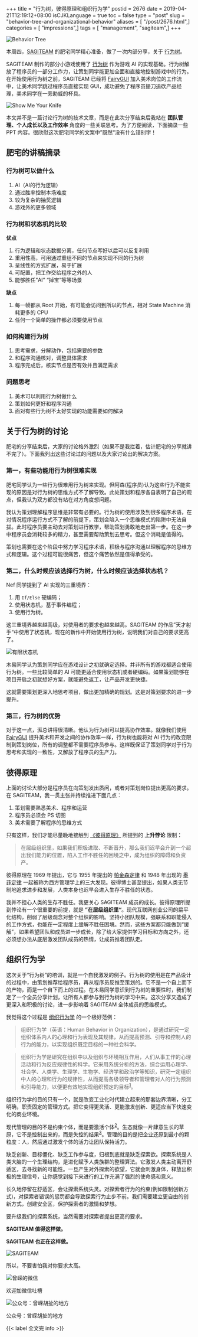 +++
title = "行为树，彼得原理和组织行为学"
postid = 2676
date = 2019-04-21T12:19:12+08:00
isCJKLanguage = true
toc = false
type = "post"
slug = "behavior-tree-and-organizational-behavior"
aliases = [ "/post/2676.html",]
categories = [ "impressions",]
tags = [ "management", "sagiteam",]
+++


![Behavior Tree][bt1]

本周四，[SAGITEAM][sagiteamtag] 的肥宅同学精心准备，做了一次内部分享，关于 [行为树][behaviortree]。

<!--more-->

SAGITEAM 制作的部分小游戏使用了 [行为树][behaviortree] 作为游戏 AI 的实现基础。行为树解放了程序员的一部分工作力，让策划同学能更加全面和直接地控制游戏中的行为。在开始使用行为树之前，SAGITEAM 已经将 [FairyGUI][fairygui] 加入美术岗位的工作流中，让美术同学跳过程序员直接实现 GUI，成功避免了程序员提刀追砍产品经理，美术同学在一旁助威的杯具。

![Show Me Your Knife][showmeyourknife]

本文并不是一篇讨论行为树的技术文章，而是在此次分享结束后我站在 **团队管理、个人成长以及工作效率** 角度的一些关联思考。为了方便阅读，下面摘录一些 PPT 内容。很欣慰这次肥宅同学的文案中”既然“没有什么错别字！

## 肥宅的讲稿摘录

### 行为树可以做什么

1. AI（AI的行为逻辑）
2. 通过胜率控制本场难度
3. 较为复杂的抽奖逻辑
4. 游戏外的更多领域

### 行为树和状态机的比较

**优点**

1. 行为逻辑和状态数据分离，任何节点写好以后可以反复利用 
2. 重用性高，可用通过重组不同的节点来实现不同的行为树 
3. 呈线性的方式扩展，易于扩展 
4. 可配置，把工作交给程序之外的人
5. 能够胜任”AI” “掉宝”等等场景

**缺点**

1. 每一帧都从 Root 开始，有可能会访问到所以的节点，相对 State Machine 消耗更多的 CPU
2. 任何一个简单的操作都必须要使用节点

### 如何构建行为树

1. 思考需求，分解动作，包括需要的参数
2. 和程序沟通核对，调整具体需求
3. 程序完成后，核实节点是否有效并且满足需求

### 问题思考

1. 美术可以利用行为树做什么
2. 策划如何更好和程序沟通
3. 面对有些行为树不太好实现的功能需要如何解决

## 关于行为树的讨论

肥宅的分享结束后，大家的讨论格外激烈（如果不是我拦着，估计肥宅的分享就讲不完了）。下面我列出这些讨论过的问题以及大家讨论出的解决方案。

### 第一，有些功能用行为树很难实现

肥宅同学认为一些行为很难用行为树来实现。但阿森(程序员)认为这些行为不能实现的原因是对行为树的思维方式不了解导致。此处策划和程序各自表明了自己的观点，但我认为双方都没有站在对方角度想问题。

我认为策划理解程序思维是非常有必要的。行为树的使用涉及到很多程序术语，在对情况程序运行方式不了解的前提下，策划会陷入一个思维模式的陷阱中无法自拔。此时程序员要主动去对策划进行教学，帮助策划勇敢地走出第一步。在这一步中程序员会消耗较多的精力，甚至需要帮助策划去思考。但这个消耗是值得的。

策划也需要在这个阶段中努力学习程序术语，积极与程序沟通以理解程序的思维方式和逻辑。这个过程可能很痛苦，但这个痛苦依然是值得承受的。

### 第二，什么时候应该选择行为树，什么时候应该选择状态机？

Nef 同学提到了 AI 实现的三重境界：

1. 用 `If/Else` 硬编码；
2. 使用状态机，基于事件编程；
3. 使用行为树。

这三重境界越来越高级，对使用者的要求也越来越高。SAGITEAM 的作品”天才射手“中使用了状态机，现在的新作中开始使用行为树，说明我们对自己的要求更高了。

![有限状态机][fsm]

木易同学认为策划同学应在游戏设计之初就确定选择。并非所有的游戏都适合使用行为树。一些比较简单的 AI 可能更适合使用状态机或者硬编码。如果策划能够在项目开启之初就想好方案，就能避免返工，让产品开发更快捷。

这就需要策划更深入地思考项目，做出更加精确的规划。这是对策划要求的进一步提升。

### 第三，行为树的优势

对于这一点，湃总讲得很清晰。他认为行为树可以提高协作效率。就像我们使用 [FairyGUI][fairygui] 提升美术和开发之间的协作效率一样，行为树也能将对 AI 行为的改变限制到策划岗位，所有的调整都不需要程序员参与。这样既保证了策划同学对于行为思考和实现的一致性，又解放了程序员的生产力。

## 彼得原理

上面的讨论大部分是程序员在向策划发出质问，或者对策划岗位提出更高的要求。在 SAGITEAM，我一贯主张并持续推进下面几点：

1. 策划需要熟悉美术、程序和运营
2. 程序员必须会 PS 切图
3. 美术需要了解程序的思维方式

只有这样，我们才能尽量晚地接触到 [《彼得原理》][peterprinciple] 所提到的 **上升悖论** 限制：

> 在层级组织里，如果我们积极进取、不断晋升，那么我们迟早会升到一个超出我们能力的位置，陷入工作不胜任的困境之中，成为组织的障碍和负资产。

彼得原理在 1969 年提出，它与 1955 年提出的 [帕金森定律][parkinsonslaw] 和 1948 年出现的 [墨菲定律][murphyslaw] 一起被称为西方管理学上的三大发现。彼得博士甚至提出，如果人类无节制地追求进步和发展，人类本身也迟早会进入生存不胜任的状态。

我并不担心人类的生存不胜任。我更关心 SAGITEAM 成员的成长。彼得原理所提到悖论有一个很重要的前提，就是 **”在层级组织里“**。现代互联网创业公司的扁平化结构，削弱了层级观念对整个组织的影响。坚持小团队规模，强联系和职能侵入的工作方式，也能在一定程度上缓解不胜任困境。然而，这些方案都只能做到“缓解”，如果希望团队和成员进一步成长，除了给大家提供学习目标和方向之外，还必须想办法从底层激发团队成员的热情，让成员推着团队走。

## 组织行为学

这次关于“行为树”的培训，就是一个自我激发的例子。行为树的使用是在产品设计的过程中，由策划推荐给程序员，再从程序员反推至策划的。它不是一个自上而下的产物，而是一个自下而上的过程。在木易同学意识到行为树的重要性时，我们制定了一个全员分享计划，让所有人都参与到行为树的学习中来。这次分享又造成了更深入和积极的讨论，进一步影响着 SAGITEAM 全体成员的思维模式。

我觉得这个过程是 [组织行为学][hbio1] 的一个极好范例：

> 组织行为学（英语：Human Behavior in Organization），是通过研究一定组织体系内人的心理和行为表现及其规律，从而提高预测、引导和控制人的行为的能力，以实现组织既定目标的一种社会科学。

> 组织行为学是研究在组织中以及组织与环境相互作用，人们从事工作的心理活动和行为反应规律性的科学。它采用系统分析的方法，综合运用心理学、社会学、人类学、生理学、生物学、经济学和政治学等知识，研究一定组织中人的心理和行为的规律性，从而提高各级领导者和管理者对人的行为预测和引导能力，以便更有效地实现组织预定的目标<sup>[1][bhio2]</sup>。

组织行为学的目的只有一个，就是改变工业化时代建立起来的那套边界清晰，分工明确，职责固定的管理方式。把它变得更灵活、更能激发创新、更适应当下快速变化的商业环境。

现代管理的目的不是约束个体，而是要激活个体<sup>[2][9787111545705]</sup>。生态就像一片肆意生长的草原，它不是控制出来的，而是失控的结果<sup>[3][9787513300711]</sup>。管理的目的是把企业还原到最小的颗粒度：人，然后通过激发个体的活力让团队保持活力。

缺乏创新、目标僵化、缺乏工作参与度，归根到底就是缺乏探索欲。探索系统是人类大脑的一个生理结构，是进化赋予人类族群的整理算法。它激发人类主动离开舒适区，去寻找新的可能性。一旦产生对外探索的欲望，它就会刺激身体，释放出积极的生理信号，让你感觉到接下来进行的工作充满了强烈的使命感和意义。

长久地停留在舒适区，会让探索系统失灵。对探索者行为的约束(例如限制创新方式)，对探索者错误的惩罚都会导致探索行为止步不前。我们需要建立更自由的创新方式，创建安全区，保护探索者的激情和梦想。

要升级我们的探索系统，当然需要对探索者提出更高的要求。

**SAGITEAM 值得这样做。**

**SAGITEAM 也正在这样做。**

![SAGITEAM][sagiteamlogo]

所以，不要害怕我对你要求太高。


![曾嵘的微信][zrongzrong]

欢迎加微信吐槽

![公众号：曾嵘胡扯的地方][zrongmp]

公众号：曾嵘胡扯的地方

{{< label 全文完 info >}}


[sagiteamtag]: https://blog.zengrong.net/tag/sagiteam/
[peterprinciple]: https://en.wikipedia.org/wiki/Peter_principle
[behaviortree]: https://en.wikipedia.org/wiki/Behavior_tree
[fairygui]: http://www.fairygui.com
[parkinsonslaw]: https://en.wikipedia.org/wiki/Parkinson%27s_law
[murphyslaw]: https://en.wikipedia.org/wiki/Murphy%27s_law
[9787111545705]: https://book.douban.com/subject/26901158/
[9787513300711]: https://book.douban.com/subject/5375620/
[hbio1]: https://zh.wikipedia.org/wiki/%E7%BB%84%E7%BB%87%E8%A1%8C%E4%B8%BA%E5%AD%A6]
[bhio2]: https://baike.baidu.com/item/%E7%BB%84%E7%BB%87%E8%A1%8C%E4%B8%BA%E5%AD%A6/1079

[bt1]: /uploads/2019/04/bt1.png
[showmeyourknife]: /uploads/2019/04/showmeyourknife.gif
[sagiteamlogo]: https://file.zengrong.net/icon/sagiteam300x261.jpg
[zrongzrong]: https://file.zengrong.net/icon/wechat-zrongzrong-258.jpg
[zrongmp]: https://file.zengrong.net/icon/mp-zrong-net-258.jpg
[fsm]: /uploads/2019/04/finite_state_machine.png